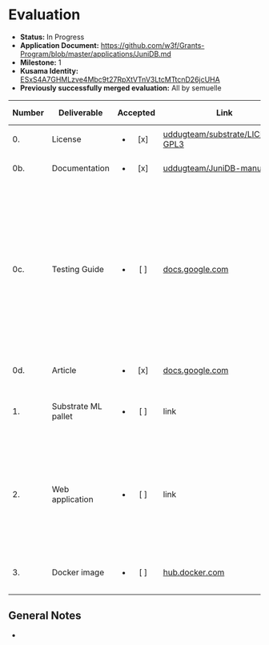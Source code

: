 # Evaluation

- **Status:** In Progress
- **Application Document:**  https://github.com/w3f/Grants-Program/blob/master/applications/JuniDB.md
- **Milestone:** 1
- **Kusama Identity:** [ESxS4A7GHMLzve4Mbc9t27RpXtVTnV3LtcMTtcnD26jcUHA](https://polkascan.io/pre/kusama/account/ESxS4A7GHMLzve4Mbc9t27RpXtVTnV3LtcMTtcnD26jcUHA)
- **Previously successfully merged evaluation:** All by semuelle

| Number | Deliverable | Accepted | Link | Evaluation Notes |
| ------ | ----------- | :------: | ---- |----------------- |
| 0. | License | <ul><li>[x] </li></ul> | [uddugteam/substrate/LICENSE-GPL3](https://github.com/uddugteam/substrate/blob/a4673586a469a1a2c6e17ab9dea048a1307cb9cf/LICENSE-GPL3) | GPL3 |
| 0b. | Documentation | <ul><li>[x] </li></ul> | [uddugteam/JuniDB-manual](https://github.com/uddugteam/JuniDB-manual/tree/fbbabcd539ed91a1323bbc0c9f2d9240d88c0ec3) | — |
| 0c. | Testing Guide | <ul><li>[ ] </li></ul> | [docs.google.com](https://docs.google.com/document/d/1gTuJVTt13hMM_N9XlDCNTU0ykWpVH_fC336Ea0UznLQ/edit) | Complex quality assurance for all platform features. Core functions will be fully covered by unit tests to ensure functionality and robustness. In the guide, we will describe how to run these tests. |
| 0d. | Article | <ul><li>[x] </li></ul> | [docs.google.com](https://docs.google.com/document/d/1k6DhCfSs7rmsSV-WB7o8EkvqDFz5Bvn12QYrjjW7R2w/edit) | M1 & M2 in one article |
| 1. | Substrate ML pallet | <ul><li>[ ] </li></ul> | link | Basic database layout implementation with key-value data storage |  
| 2. | Web application | <ul><li>[ ] </li></ul> | link | Interacting with blockchain + form with fields to manipulate with data. Based on the substrate-front-end-template |  
| 3. | Docker image | <ul><li>[ ] </li></ul> | [hub.docker.com](https://hub.docker.com/r/andskur/juni-db) | `andskur/juni-db:latest not found: manifest unknown` |


## General Notes

-
